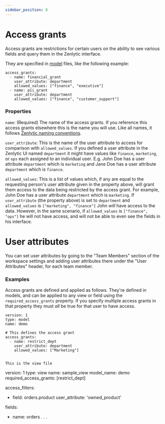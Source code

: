 ```yaml
---
sidebar_position: 8
---
```


# Access grants

Access grants are restrictions for certain users on the ability to see various fields and query them in the Zenlytic interface.

They are specified in [model](2_model.md) files, like the following example:

```
access_grants:
  - name: financial_grant
    user_attribute: department
    allowed_values: ["finance", "executive"]
  - name: pii_grant
    user_attribute: department
    allowed_values: ["finance", "customer_support"]
```

### Properties

`name`:  (Required) The name of the access grants. If you reference this access grants elsewhere this is the name you will use. Like all names, it follows [Zenlytic naming conventions](1_data_modeling.md#naming-conventions).

`user_attribute`: This is the name of the user attribute to access for comparison with `allowed_values`. If you defined a user attribute in the Zenlytic UI named `department` it might have values like `finance`, `marketing`, or `ops` each assigned to an individual user. E.g. John Doe has a user attribute `department` which is `marketing` and Jane Doe has a user attribute `department` which is `finance`.

`allowed_values`: This is a list of values which, if any are equal to the requesting person's user attribute given in the property above, will grant them access to the data being restricted by the access grant. For example, John Doe has a user attribute `department` which is `marketing`. If `user_attribute` (the property above) is set to `department` and `allowed_values` is `["marketing", "finance"]` John *will* have access to the data. However, in the same scenario, if `allowed_values` is `["finance", "ops"]` he will not have access, and will not be able to even see the fields in his interface.


# User attributes

You can set user attributes by going to the "Team Members" section of the workspace settings and adding user attributes there under the "User Attributes" header, for each team member.


### Examples

Access grants are defined and applied as follows. They're defined in models, and can be applied to any view or field using the `required_access_grants` property. If you specify multiple access grants in that property they must *all* be true for that user to have access.

```
version: 1
type: model
name: demo

# This defines the access grant
access_grants:
  - name: restrict_dept
    user_attribute: department
    allowed_values: ["Marketing"]


This is the view file 

```
version: 1
type: view
name: sample_view
model_name: demo
required_access_grants: [restrict_dept]

access_filters:
  - field: orders.product
    user_attribute: 'owned_product'

fields:
  - name: orders
  .
  .
  .
```
